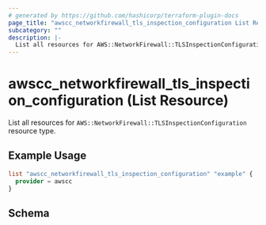 ```yaml
---
# generated by https://github.com/hashicorp/terraform-plugin-docs
page_title: "awscc_networkfirewall_tls_inspection_configuration List Resource - terraform-provider-awscc"
subcategory: ""
description: |-
  List all resources for AWS::NetworkFirewall::TLSInspectionConfiguration resource type.
---
```


# awscc_networkfirewall_tls_inspection_configuration (List Resource)

List all resources for `AWS::NetworkFirewall::TLSInspectionConfiguration` resource type.

## Example Usage

```terraform
list "awscc_networkfirewall_tls_inspection_configuration" "example" {
  provider = awscc
}
```

<!-- schema generated by tfplugindocs -->
## Schema
